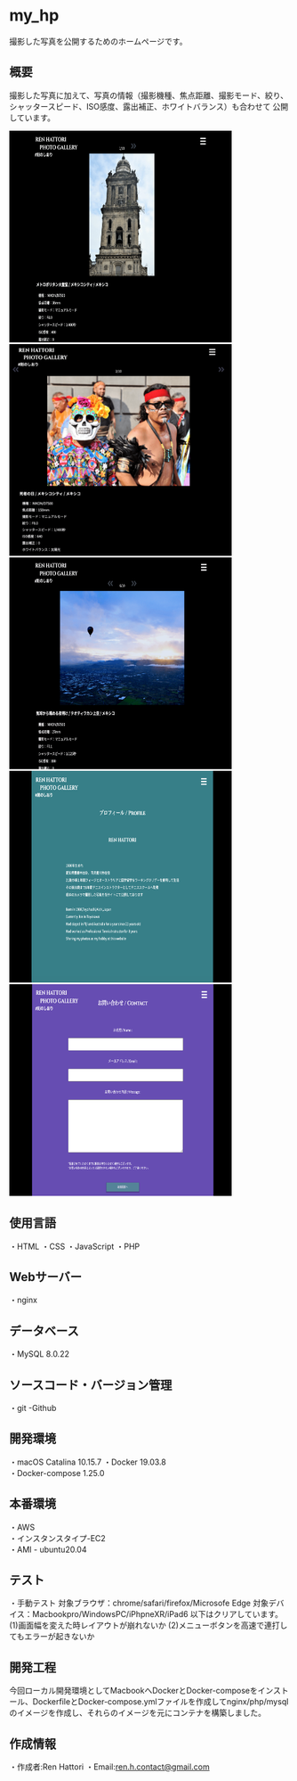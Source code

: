 # my_hp

撮影した写真を公開するためのホームページです。

## 概要
撮影した写真に加えて、写真の情報（撮影機種、焦点距離、撮影モード、絞り、シャッタースピード、ISO感度、露出補正、ホワイトバランス）も合わせて
公開しています。

<img src="https://github.com/Yoru6211/my_hp/blob/archive/my_hp_top.png" width="400" height="380">
<img src="https://github.com/Yoru6211/my_hp/blob/archive/my_hp_top_02.png" width="400" height="380">
<img src="https://github.com/Yoru6211/my_hp/blob/archive/my_hp_top_06.png" width="400" height="380">
<img src="https://github.com/Yoru6211/my_hp/blob/archive/my_hp_profile.png" width="400" height="380">
<img src="https://github.com/Yoru6211/my_hp/blob/archive/my_hp_contact.png" width="400" height="380">

## 使用言語
・HTML
・CSS
・JavaScript
・PHP

## Webサーバー
・nginx

## データベース
・MySQL 8.0.22
 
## ソースコード・バージョン管理
・git
 -Github
　
## 開発環境
・macOS Catalina 10.15.7
・Docker 19.03.8<br>
・Docker-compose 1.25.0
 
## 本番環境
・AWS<br>
・インスタンスタイプ-EC2<br>
・AMI - ubuntu20.04
 
## テスト
・手動テスト
対象ブラウザ：chrome/safari/firefox/Microsofe Edge
対象デバイス：Macbookpro/WindowsPC/iPhpneXR/iPad6
以下はクリアしています。
(1)画面幅を変えた時レイアウトが崩れないか
(2)メニューボタンを高速で連打してもエラーが起きないか

## 開発工程
今回ローカル開発環境としてMacbookへDockerとDocker-composeをインストール、DockerfileとDocker-compose.ymlファイルを作成してnginx/php/mysql
のイメージを作成し、それらのイメージを元にコンテナを構築しました。


 
## 作成情報
・作成者:Ren Hattori
・Email:ren.h.contact@gmail.com 
